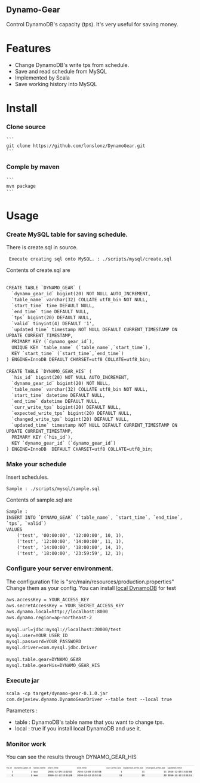 Dynamo-Gear
---
Control DynamoDB's capacity (tps). It's very useful for saving money.

# Features

* Change DynamoDB's write tps from schedule.
* Save and read schedule from MySQL
* Implemented by Scala
* Save working history into MySQL 

# Install    

### Clone source

	```
	git clone https://github.com/lonslonz/DynamoGear.git
	```
		
### Comple by maven

	```
	mvn package
	```
# Usage

### Create MySQL table for saving schedule.

There is create.sql in source.

```
 Execute creating sql onto MySQL. : ./scripts/mysql/create.sql
```
	
Contents of create.sql are

``` 

CREATE TABLE `DYNAMO_GEAR` (
  `dynamo_gear_id` bigint(20) NOT NULL AUTO_INCREMENT,
  `table_name` varchar(32) COLLATE utf8_bin NOT NULL,
  `start_time` time DEFAULT NULL,
  `end_time` time DEFAULT NULL,
  `tps` bigint(20) DEFAULT NULL,
  `valid` tinyint(4) DEFAULT '1',
  `updated_time` timestamp NOT NULL DEFAULT CURRENT_TIMESTAMP ON UPDATE CURRENT_TIMESTAMP,
  PRIMARY KEY (`dynamo_gear_id`),
  UNIQUE KEY `table_name` (`table_name`,`start_time`),
  KEY `start_time` (`start_time`,`end_time`)
) ENGINE=InnoDB DEFAULT CHARSET=utf8 COLLATE=utf8_bin;

CREATE TABLE `DYNAMO_GEAR_HIS` (
  `his_id` bigint(20) NOT NULL AUTO_INCREMENT,
  `dynamo_gear_id` bigint(20) NOT NULL,
  `table_name` varchar(32) COLLATE utf8_bin NOT NULL,
  `start_time` datetime DEFAULT NULL,
  `end_time` datetime DEFAULT NULL,
  `curr_write_tps` bigint(20) DEFAULT NULL,
  `expected_write_tps` bigint(20) DEFAULT NULL,
  `changed_write_tps` bigint(20) DEFAULT NULL,
  `updated_time` timestamp NOT NULL DEFAULT CURRENT_TIMESTAMP ON UPDATE CURRENT_TIMESTAMP,
  PRIMARY KEY (`his_id`),
  KEY `dynamo_gear_id` (`dynamo_gear_id`)
) ENGINE=InnoDB  DEFAULT CHARSET=utf8 COLLATE=utf8_bin;
```
	
### Make your schedule

Insert schedules. 
	
```
Sample : ./scripts/mysql/sample.sql
```
	
Contents of sample.sql are

```
Sample : 
INSERT INTO `DYNAMO_GEAR` (`table_name`, `start_time`, `end_time`, `tps`, `valid`)
VALUES
	('test', '00:00:00', '12:00:00', 10, 1),
	('test', '12:00:00', '14:00:00', 11, 1),
	('test', '14:00:00', '18:00:00', 14, 1),
	('test', '18:00:00', '23:59:59', 12, 1);

```

### Configure your server environment. 

The configuration file is "src/main/resources/production.properties"
Change them as your config. You can install [local DynamoDB](http://docs.aws.amazon.com/amazondynamodb/latest/developerguide/DynamoDBLocal.html) for test
	
```
aws.accessKey = YOUR_ACCESS_KEY
aws.secretAccessKey = YOUR_SECRET_ACCESS_KEY
aws.dynamo.local=http://localhost:8000
aws.dynamo.region=ap-northeast-2

mysql.url=jdbc:mysql://localhost:20000/test
mysql.user=YOUR_USER_ID
mysql.password=YOUR_PASSWORD
mysql.driver=com.mysql.jdbc.Driver

mysql.table.gear=DYNAMO_GEAR
mysql.table.gearHis=DYNAMO_GEAR_HIS
```

### Execute jar

```
scala -cp target/dynamo-gear-0.1.0.jar com.dejaview.dynamo.DynamoGearDriver --table test --local true
```

Parameters : 
* table : DynamoDB's table name that you want to change tps.
* local : true if you install local DynamoDB and use it.

### Monitor work

You can see the results through DYNAMO_GEAR_HIS

![monitor his](https://github.com/lonslonz/DynamoGear/blob/master/images/monitor.jpg)